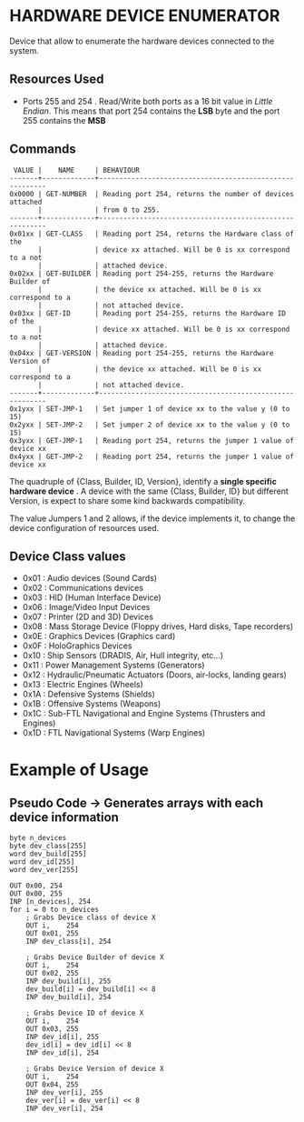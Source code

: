 HARDWARE DEVICE ENUMERATOR
==========================

Device that allow to enumerate the hardware devices connected to the system.

Resources Used
--------------

- Ports 255 and 254 . Read/Write both ports as a 16 bit value in *Little Endian*. This means that port 254 contains the **LSB** byte and the port 255 contains the **MSB**

Commands
--------

     VALUE |    NAME     | BEHAVIOUR
    -------+-------------+---------------------------------------------------------
    0x0000 | GET-NUMBER  | Reading port 254, returns the number of devices attached
           |             | from 0 to 255.
    -------+-------------+---------------------------------------------------------
    0x01xx | GET-CLASS   | Reading port 254, returns the Hardware class of the 
           |             | device xx attached. Will be 0 is xx correspond to a not 
           |             | attached device.
    0x02xx | GET-BUILDER | Reading port 254-255, returns the Hardware Builder of  
           |             | the device xx attached. Will be 0 is xx correspond to a 
           |             | not attached device.
    0x03xx | GET-ID      | Reading port 254-255, returns the Hardware ID of the 
           |             | device xx attached. Will be 0 is xx correspond to a not 
           |             | attached device.
    0x04xx | GET-VERSION | Reading port 254-255, returns the Hardware Version of
           |             | the device xx attached. Will be 0 is xx correspond to a 
           |             | not attached device.
    -------+-------------+---------------------------------------------------------
    0x1yxx | SET-JMP-1   | Set jumper 1 of device xx to the value y (0 to 15)
    0x2yxx | SET-JMP-2   | Set jumper 2 of device xx to the value y (0 to 15)
    0x3yxx | GET-JMP-1   | Reading port 254, returns the jumper 1 value of device xx
    0x4yxx | GET-JMP-2   | Reading port 254, returns the jumper 1 value of device xx
           
           
The quadruple of {Class, Builder, ID, Version}, identify a **single specific hardware device**
 . A device with the same {Class, Builder, ID} but different Version, is expect to share some kind backwards compatibility. 
 
The value Jumpers 1 and 2 allows, if the device implements it, to change the device configuration of resources used.

Device Class values
-------------------

- 0x01 : Audio devices (Sound Cards)
- 0x02 : Communications devices
- 0x03 : HID (Human Interface Device)
- 0x06 : Image/Video Input Devices
- 0x07 : Printer (2D and 3D) Devices
- 0x08 : Mass Storage Device (Floppy drives, Hard disks, Tape recorders)
- 0x0E : Graphics Devices (Graphics card)
- 0x0F : HoloGraphics Devices
- 0x10 : Ship Sensors (DRADIS, Air, Hull integrity, etc...)
- 0x11 : Power Management Systems (Generators)
- 0x12 : Hydraulic/Pneumatic Actuators (Doors, air-locks, landing gears)
- 0x13 : Electric Engines (Wheels)
- 0x1A : Defensive Systems (Shields)
- 0x1B : Offensive Systems (Weapons)
- 0x1C : Sub-FTL Navigational and Engine Systems (Thrusters and Engines)
- 0x1D : FTL Navigational Systems (Warp Engines)

Example of Usage
================

Pseudo Code -> Generates arrays with each device information
-----------
    byte n_devices
    byte dev_class[255]
    word dev_build[255]
    word dev_id[255]
    word dev_ver[255]
    
    OUT 0x00, 254
    OUT 0x00, 255
    INP [n_devices], 254
    for i = 0 to n_devices
        ; Grabs Device class of device X
        OUT i,    254
        OUT 0x01, 255
        INP dev_class[i], 254
        
        ; Grabs Device Builder of device X
        OUT i,    254
        OUT 0x02, 255
        INP dev_build[i], 255
        dev_build[i] = dev_build[i] << 8 
        INP dev_build[i], 254         
        
        ; Grabs Device ID of device X
        OUT i,    254
        OUT 0x03, 255
        INP dev_id[i], 255
        dev_id[i] = dev_id[i] << 8 
        INP dev_id[i], 254         
        
        ; Grabs Device Version of device X
        OUT i,    254
        OUT 0x04, 255
        INP dev_ver[i], 255
        dev_ver[i] = dev_ver[i] << 8 
        INP dev_ver[i], 254    
